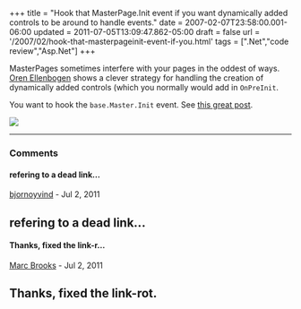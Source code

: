 +++
title = "Hook that MasterPage.Init event if you want dynamically added controls to be around to handle events."
date = 2007-02-07T23:58:00.001-06:00
updated = 2011-07-05T13:09:47.862-05:00
draft = false
url = '/2007/02/hook-that-masterpageinit-event-if-you.html'
tags = [".Net","code review","Asp.Net"]
+++

MasterPages sometimes interfere with your pages in the oddest of ways. [Oren Ellenbogen](http://www.lnbogen.com/) shows a clever strategy for handling the creation of dynamically added controls (which you normally would add in `OnPreInit`.

You want to hook the `base.Master.Init` event. See [this great post](http://lnbogen.com/2007/02/07/override-onpreinit-on-a-page-with-master-page/).

[![](http://imagegen.last.fm/DarkSeas/recenttracks/1/IDisposable.gif)](http://www.last.fm/user/IDisposable/?chartstyle=DarkSeas)

---

### Comments

#### refering to a dead link…

[bjornoyvind]( "noreply@blogger.com") - <time datetime="2011-07-05T13:07:56.040-05:00">Jul 2, 2011</time>

refering to a dead link...
---

#### Thanks, fixed the link-r…


[Marc Brooks]( "noreply@blogger.com") - <time datetime="2011-07-05T13:10:25.845-05:00">Jul 2, 2011</time>

Thanks, fixed the link-rot.
---
